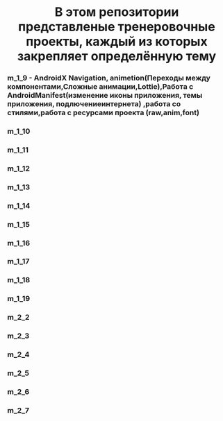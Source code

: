 <h1 align="center">В этом репозитории представленые тренеровочные проекты, каждый из которых закрепляет определённую тему</h1>

<h3 align="left">m_1_9 - AndroidX Navigation, animetion(Переходы между компонентами,Сложные анимации,Lottie),Работа с AndroidManifest(изменение иконы приложения, темы приложения, подлючениеинтернета) ,работа со стилями,работа с ресурсами проекта (raw,anim,font)</h3>
<h3 align="left">m_1_10</h3>
<h3 align="left">m_1_11</h3>
<h3 align="left">m_1_12</h3>
<h3 align="left">m_1_13</h3>
<h3 align="left">m_1_14</h3>
<h3 align="left">m_1_15</h3>
<h3 align="left">m_1_16</h3>
<h3 align="left">m_1_17</h3>
<h3 align="left">m_1_18</h3>
<h3 align="left">m_1_19</h3>
<h3 align="left">m_2_2</h3>
<h3 align="left">m_2_3</h3>
<h3 align="left">m_2_4</h3>
<h3 align="left">m_2_5</h3>
<h3 align="left">m_2_6</h3>
<h3 align="left">m_2_7</h3>
